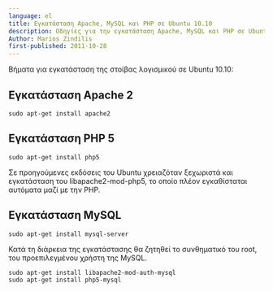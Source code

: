 ```yaml
---
language: el
title: Εγκατάσταση Apache, MySQL και PHP σε Ubuntu 10.10
description: Οδηγίες για την εγκατάσταση Apache, MySQL και PHP σε Ubuntu 10.10
Author: Marios Zindilis
first-published: 2011-10-28
---
```


Βήματα για εγκατάσταση της στοίβας λογισμικού σε Ubuntu 10.10:

Εγκατάσταση Apache 2
--------------------

    sudo apt-get install apache2

Εγκατάσταση PHP 5
-----------------

    sudo apt-get install php5

Σε προηγούμενες εκδόσεις του Ubuntu χρειαζόταν ξεχωριστά και εγκατάσταση του libapache2-mod-php5, το οποίο πλέον εγκαθίσταται αυτόματα μαζί με την PHP.

Εγκατάσταση MySQL
-----------------

    sudo apt-get install mysql-server

Κατά τη διάρκεια της εγκατάστασης θα ζητηθεί το συνθηματικό του root, του προεπιλεγμένου χρήστη της MySQL.

    sudo apt-get install libapache2-mod-auth-mysql
    sudo apt-get install php5-mysql
